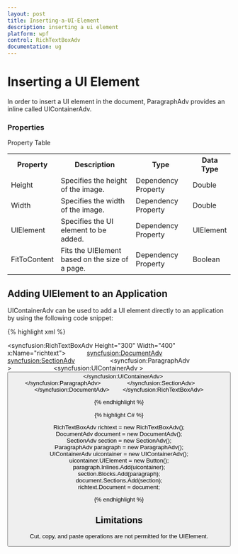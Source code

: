 ```yaml
---
layout: post
title: Inserting-a-UI-Element
description: inserting a ui element
platform: wpf
control: RichTextBoxAdv
documentation: ug
---
```


# Inserting a UI Element

In order to insert a UI element in the document, ParagraphAdv provides an inline called UIContainerAdv.

### Properties



Property Table

<table>
<tr>
<th>
Property</th><th>
Description</th><th>
Type</th><th>
Data Type</th></tr>
<tr>
<td>
Height</td><td>
Specifies the height of the image.</td><td>
Dependency Property</td><td>
Double</td></tr>
<tr>
<td>
Width</td><td>
Specifies the width of the image.</td><td>
Dependency Property</td><td>
Double</td></tr>
<tr>
<td>
UIElement</td><td>
Specifies the UI element to be added.</td><td>
Dependency Property</td><td>
UIElement</td></tr>
<tr>
<td>
FitToContent</td><td>
Fits the UIElement based on the size of a page.</td><td>
Dependency Property</td><td>
Boolean</td></tr>
</table>


## Adding UIElement to an Application

UIContainerAdv can be used to add a UI element directly to an application by using the following code snippet: 


{% highlight xml %}

 <syncfusion:RichTextBoxAdv Height="300" Width="400" x:Name="richtext">           
 <syncfusion:DocumentAdv>                
 <syncfusion:SectionAdv>                   
 <syncfusion:ParagraphAdv >                       
 <syncfusion:UIContainerAdv >                            
 <Button />                       
 </syncfusion:UIContainerAdv>                   
 </syncfusion:ParagraphAdv>               
 </syncfusion:SectionAdv>           
 </syncfusion:DocumentAdv>        
 </syncfusion:RichTextBoxAdv>
 
{% endhighlight %}
 
{% highlight C# %}

RichTextBoxAdv richtext = new RichTextBoxAdv();           
DocumentAdv document = new DocumentAdv();           
SectionAdv section = new SectionAdv();          
 ParagraphAdv paragraph = new ParagraphAdv();           
 UIContainerAdv uicontainer = new UIContainerAdv();           
 uicontainer.UIElement = new Button();           
 paragraph.Inlines.Add(uicontainer);          
 section.Blocks.Add(paragraph);           
 document.Sections.Add(section);          
 richtext.Document = document;
 
{% endhighlight %}


## Limitations

Cut, copy, and paste operations are not permitted for the UIElement.

